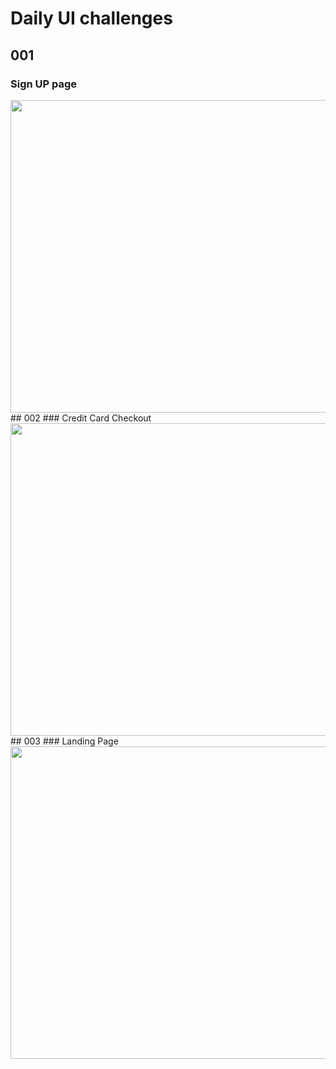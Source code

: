 # Daily UI challenges
## 001
### Sign UP page
<img src="https://res.cloudinary.com/dldoqjanc/image/upload/v1627407444/Screenshot_495_qslifo.png" width="750" height="500" />
## 002
### Credit Card Checkout
<img src="https://res.cloudinary.com/dldoqjanc/image/upload/v1627499624/Screenshot_501_lqjlof.png" width="750" height="500" />
## 003
### Landing Page
<img src="https://res.cloudinary.com/dldoqjanc/image/upload/v1627566475/screenshot_b7imbe.png" width="750" height="500" />


